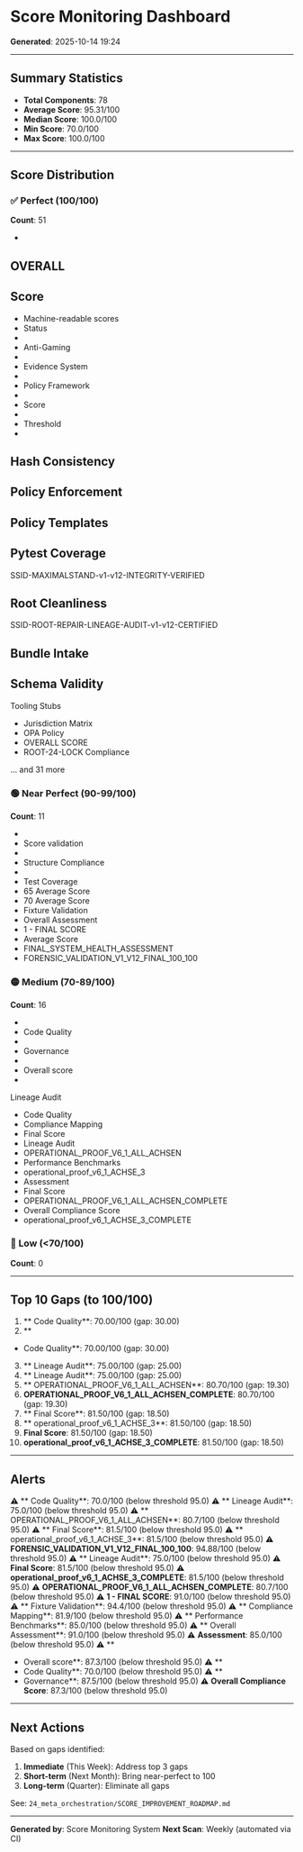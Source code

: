 # Score Monitoring Dashboard

**Generated**: 2025-10-14 19:24

---

## Summary Statistics

- **Total Components**: 78
- **Average Score**: 95.31/100
- **Median Score**: 100.0/100
- **Min Score**: 70.0/100
- **Max Score**: 100.0/100

---

## Score Distribution

### ✅ Perfect (100/100)
**Count**: 51

- 

OVERALL
- 

Score
- 
   - Machine-readable scores
   - Status
- 
- Anti-Gaming
- 
- Evidence System
- 
- Policy Framework
- 
- Score
- 
- Threshold
- 
Hash Consistency
- 
Policy Enforcement
- 
Policy Templates
- 
Pytest Coverage
- 
SSID-MAXIMALSTAND-v1-v12-INTEGRITY-VERIFIED

Root Cleanliness
- 
SSID-ROOT-REPAIR-LINEAGE-AUDIT-v1-v12-CERTIFIED

Bundle Intake
- 
Schema Validity
- 
Tooling Stubs
-   Jurisdiction Matrix
-   OPA Policy
-   OVERALL SCORE
-   ROOT-24-LOCK Compliance

... and 31 more


### 🟢 Near Perfect (90-99/100)
**Count**: 11

- 
- Score validation
- 
- Structure Compliance
- 
- Test Coverage
-  65
Average Score
-  70
Average Score
-  Fixture Validation
-  Overall Assessment
- 1 - FINAL SCORE
- Average Score
- FINAL_SYSTEM_HEALTH_ASSESSMENT
- FORENSIC_VALIDATION_V1_V12_FINAL_100_100


### 🟡 Medium (70-89/100)
**Count**: 16

- 
- Code Quality
- 
- Governance
- 
- Overall score
- 
Lineage Audit
-  Code Quality
-  Compliance Mapping
-  Final Score
-  Lineage Audit
-  OPERATIONAL_PROOF_V6_1_ALL_ACHSEN
-  Performance Benchmarks
-  operational_proof_v6_1_ACHSE_3
- Assessment
- Final Score
- OPERATIONAL_PROOF_V6_1_ALL_ACHSEN_COMPLETE
- Overall Compliance Score
- operational_proof_v6_1_ACHSE_3_COMPLETE


### 🔴 Low (<70/100)
**Count**: 0



---

## Top 10 Gaps (to 100/100)

1. ** Code Quality**: 70.00/100 (gap: 30.00)
2. **
- Code Quality**: 70.00/100 (gap: 30.00)
3. ** Lineage Audit**: 75.00/100 (gap: 25.00)
4. **
Lineage Audit**: 75.00/100 (gap: 25.00)
5. ** OPERATIONAL_PROOF_V6_1_ALL_ACHSEN**: 80.70/100 (gap: 19.30)
6. **OPERATIONAL_PROOF_V6_1_ALL_ACHSEN_COMPLETE**: 80.70/100 (gap: 19.30)
7. ** Final Score**: 81.50/100 (gap: 18.50)
8. ** operational_proof_v6_1_ACHSE_3**: 81.50/100 (gap: 18.50)
9. **Final Score**: 81.50/100 (gap: 18.50)
10. **operational_proof_v6_1_ACHSE_3_COMPLETE**: 81.50/100 (gap: 18.50)


---

## Alerts

⚠️ ** Code Quality**: 70.0/100 (below threshold 95.0)
⚠️ ** Lineage Audit**: 75.0/100 (below threshold 95.0)
⚠️ ** OPERATIONAL_PROOF_V6_1_ALL_ACHSEN**: 80.7/100 (below threshold 95.0)
⚠️ ** Final Score**: 81.5/100 (below threshold 95.0)
⚠️ ** operational_proof_v6_1_ACHSE_3**: 81.5/100 (below threshold 95.0)
⚠️ **FORENSIC_VALIDATION_V1_V12_FINAL_100_100**: 94.88/100 (below threshold 95.0)
⚠️ **
Lineage Audit**: 75.0/100 (below threshold 95.0)
⚠️ **Final Score**: 81.5/100 (below threshold 95.0)
⚠️ **operational_proof_v6_1_ACHSE_3_COMPLETE**: 81.5/100 (below threshold 95.0)
⚠️ **OPERATIONAL_PROOF_V6_1_ALL_ACHSEN_COMPLETE**: 80.7/100 (below threshold 95.0)
⚠️ **1 - FINAL SCORE**: 91.0/100 (below threshold 95.0)
⚠️ ** Fixture Validation**: 94.4/100 (below threshold 95.0)
⚠️ ** Compliance Mapping**: 81.9/100 (below threshold 95.0)
⚠️ ** Performance Benchmarks**: 85.0/100 (below threshold 95.0)
⚠️ ** Overall Assessment**: 91.0/100 (below threshold 95.0)
⚠️ **Assessment**: 85.0/100 (below threshold 95.0)
⚠️ **
- Overall score**: 87.3/100 (below threshold 95.0)
⚠️ **
- Code Quality**: 70.0/100 (below threshold 95.0)
⚠️ **
- Governance**: 87.5/100 (below threshold 95.0)
⚠️ **Overall Compliance Score**: 87.3/100 (below threshold 95.0)


---

## Next Actions

Based on gaps identified:

1. **Immediate** (This Week): Address top 3 gaps
2. **Short-term** (Next Month): Bring near-perfect to 100
3. **Long-term** (Quarter): Eliminate all gaps

See: `24_meta_orchestration/SCORE_IMPROVEMENT_ROADMAP.md`

---

**Generated by**: Score Monitoring System
**Next Scan**: Weekly (automated via CI)
